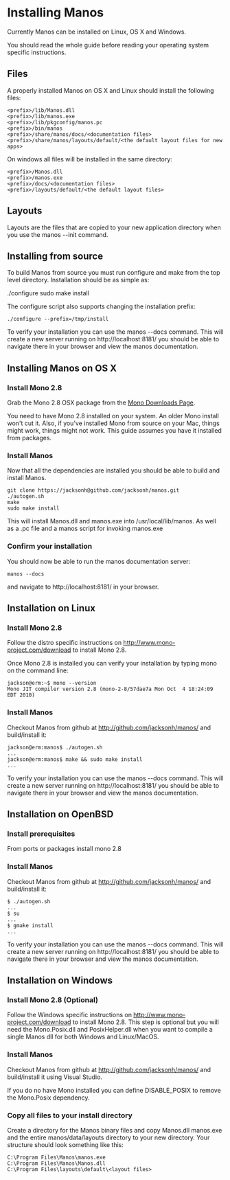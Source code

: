 Installing Manos
================

Currently Manos can be installed on Linux, OS X and Windows.

You should read the whole guide before reading your operating system specific instructions.


Files
-----

A properly installed Manos on OS X and Linux should install the following files:

    <prefix>/lib/Manos.dll
    <prefix>/lib/manos.exe
    <prefix>/lib/pkgconfig/manos.pc
    <prefix>/bin/manos
    <prefix>/share/manos/docs/<documentation files>
    <prefix>/share/manos/layouts/default/<the default layout files for new apps>

On windows all files will be installed in the same directory:

    <prefix>/Manos.dll
    <prefix>/manos.exe
    <prefix>/docs/<documentation files>
    <prefix>/layouts/default/<the default layout files>


Layouts
-------

Layouts are the files that are copied to your new application directory when you use the manos --init command.


Installing from source
----------------------

To build Manos from source you must run configure and make from the top level directory. Installation should be as simple as:

   ./configure
   sudo make install

The configure script also supports changing the installation prefix:

    ./configure --prefix=/tmp/install

To verify your installation you can use the manos --docs command.  This will create a new server running on http://localhost:8181/ you should be able to navigate there in your browser and view the manos documentation.



Installing Manos on OS X
------------------------

### Install Mono 2.8

Grab the Mono 2.8 OSX package from the [Mono Downloads Page](http://mono-project.com/Downloads).

You need to have Mono 2.8 installed on your system. An older Mono install won't cut it. Also, if you've installed Mono from source on your Mac, things might work, things might not work.  This guide assumes you have it installed from packages.



### Install Manos

Now that all the dependencies are installed you should be able to build and install Manos.

    git clone https://jacksonh@github.com/jacksonh/manos.git
    ./autogen.sh
    make
    sudo make install

This will install Manos.dll and manos.exe into /usr/local/lib/manos. As well as a .pc file and a manos script for invoking manos.exe

### Confirm your installation

You should now be able to run the manos documentation server:

    manos --docs

and navigate to http://localhost:8181/ in your browser.


Installation on Linux
---------------------

### Install Mono 2.8

Follow the distro specific instructions on <http://www.mono-project.com/download> to install Mono 2.8.

Once Mono 2.8 is installed you can verify your installation by typing mono on the command line:

    jackson@erm:~$ mono --version
    Mono JIT compiler version 2.8 (mono-2-8/57dae7a Mon Oct  4 18:24:09 EDT 2010)


### Install Manos

Checkout Manos from github at <http://github.com/jacksonh/manos/> and build/install it:

    jackson@erm:manos$ ./autogen.sh
    ...
    jackson@erm:manos$ make && sudo make install
    ...

To verify your installation you can use the manos --docs command.  This will create a new server running on
http://localhost:8181/ you should be able to navigate there in your browser and view the manos documentation.



Installation on OpenBSD
-----------------------

### Install prerequisites
From ports or packages install mono 2.8

### Install Manos
Checkout Manos from github at <http://github.com/jacksonh/manos/> and build/install it:

    $ ./autogen.sh
    ...
    $ su
    ...
    $ gmake install
    ...

To verify your installation you can use the manos --docs command.  This will create a new server running on
http://localhost:8181/ you should be able to navigate there in your browser and view the manos documentation.



Installation on Windows
---------------------

### Install Mono 2.8 (Optional)

Follow the Windows specific instructions on <http://www.mono-project.com/download> to install Mono 2.8.
This step is optional but you will need the Mono.Posix.dll and PosixHelper.dll when you want to compile
a single Manos dll for both Windows and Linux/MacOS.

### Install Manos

Checkout Manos from github at <http://github.com/jacksonh/manos/> and build/install it using Visual Studio.

If you do no have Mono installed you can define DISABLE_POSIX to remove the Mono.Posix dependency.

### Copy all files to your install directory

Create a directory for the Manos binary files and copy Manos.dll manos.exe and the entire manos/data/layouts
directory to your new directory.  Your structure should look something like this:

    C:\Program Files\Manos\manos.exe
    C:\Program Files\Manos\Manos.dll
    C:\Program Files\layouts\default\<layout files>

